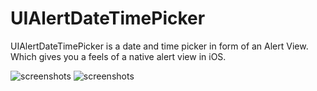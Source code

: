 # UIAlertDateTimePicker
UIAlertDateTimePicker is a date and time picker in form of an Alert View. Which gives you a feels of a native alert view in iOS.


![screenshots](https://user-images.githubusercontent.com/27779489/55546902-d1e20800-56ed-11e9-89ba-aa61147145ab.png)
![screenshots](https://user-images.githubusercontent.com/27779489/55546903-d1e20800-56ed-11e9-88c3-741f7bbd065b.png)
